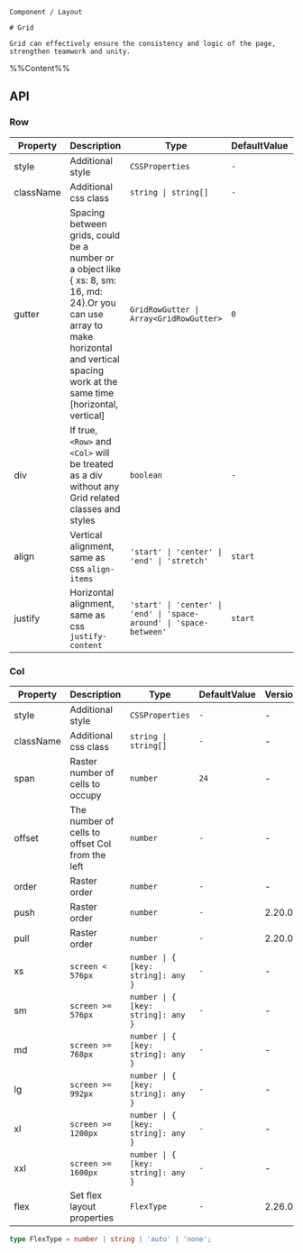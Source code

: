 `````
Component / Layout

# Grid

Grid can effectively ensure the consistency and logic of the page, strengthen teamwork and unity.
`````

%%Content%%

## API

### Row

|Property|Description|Type|DefaultValue|Version|
|---|---|---|---|---|
|style|Additional style|`CSSProperties`|`-`|-|
|className|Additional css class|`string \| string[]`|`-`|-|
|gutter|Spacing between grids, could be a number or a object like { xs: 8, sm: 16, md: 24}.Or you can use array to make horizontal and vertical spacing work at the same time [horizontal, vertical]|`GridRowGutter \| Array<GridRowGutter>`|`0`|vertical gutter in 2.5.0|
|div|If true, `<Row>` and `<Col>` will be treated as a div without any Grid related classes and styles|`boolean`|`-`|-|
|align|Vertical alignment, same as css `align-items`|`'start' \| 'center' \| 'end' \| 'stretch'`|`start`|-|
|justify|Horizontal alignment, same as css `justify-content`|`'start' \| 'center' \| 'end' \| 'space-around' \| 'space-between'`|`start`|-|

### Col

|Property|Description|Type|DefaultValue|Version|
|---|---|---|---|---|
|style|Additional style|`CSSProperties`|`-`|-|
|className|Additional css class|`string \| string[]`|`-`|-|
|span|Raster number of cells to occupy|`number`|`24`|-|
|offset|The number of cells to offset Col from the left|`number`|`-`|-|
|order|Raster order|`number`|`-`|-|
|push|Raster order|`number`|`-`|2.20.0|
|pull|Raster order|`number`|`-`|2.20.0|
|xs|`screen < 576px`|`number \| { [key: string]: any }`|`-`|-|
|sm|`screen >= 576px`|`number \| { [key: string]: any }`|`-`|-|
|md|`screen >= 768px`|`number \| { [key: string]: any }`|`-`|-|
|lg|`screen >= 992px`|`number \| { [key: string]: any }`|`-`|-|
|xl|`screen >= 1200px`|`number \| { [key: string]: any }`|`-`|-|
|xxl|`screen >= 1600px`|`number \| { [key: string]: any }`|`-`|-|
|flex|Set flex layout properties|`FlexType`|`-`|2.26.0|

```ts
type FlexType = number | string | 'auto' | 'none';
```
